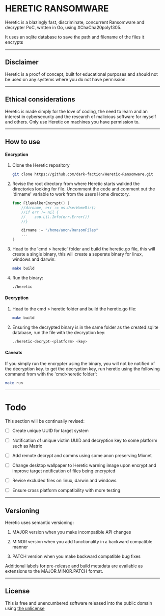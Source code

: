 # HERETIC RANSOMWARE

Heretic is a blazingly fast, discriminate, concurrent Ransomware and decrypter PoC, written in Go, using XChaCha20poly1305.

It uses an sqlite database to save the path and filename of the files it encrypts

---

## Disclaimer

Heretic is a proof of concept, built for educational purposes and should not be used on any systems where you do not have permission.

---

## Ethical considerations

Heretic is made simply for the love of coding, the need to learn and an interest in cybersecurity and the research of malicious software for myself and others. Only use Heretic on machines you have permission to.

---

## How to use

#### Encryption

1. Clone the Heretic repository
   
   ```bash
   git clone https://github.com/dark-faction/Heretic-Ransomware.git
   ```

2. Revise the root directory from where Heretic starts walkind the directories looking for file. Uncomment the code and comment out the 'dirname' variable to work from the users Home directory.
   
   ```go
   func FileWalkerEncrypt() {
       //dirname, err := os.UserHomeDir()
       //if err != nil {
       //    zap.L().Info(err.Error())
       //}
   
       dirname := "/home/anon/RansomFiles"
       ...
   }
   ```

3. Head to the 'cmd > heretic' folder and build the heretic.go file, this will create a single binary, this will create a seperate binary for linux, windows and darwin:
   
   ```bash
   make build
   ```

4. Run the binary:
   
   ```bash
   ./heretic
   ```

#### Decryption

1. Head to the cmd > heretic folder and build the heretic.go file:
   
   ```bash
   make build
   ```

2. Ensuring the decrypted binary is in the same folder as the created sqlite database, run the file with the decryption key:
   
   ```go
   ./heretic-decrypt-<platform> <key>
   ```

#### Caveats

If you simply run the encrypter using the binary, you will not be notified of the decryption key. to get the decryption key, run heretic using the following command from with the 'cmd>heretic folder':

```bash
make run
```

---

# Todo

This section will be continually revised:

- [ ] Create unique UUID for target system

- [ ] Notification of unique victim UUID and decryption key to some platform such as Matrix

- [ ] Add remote decrypt and comms using some anon preserving Mixnet

- [ ] Change desktop wallpaper to Heretic warning image upon encrypt and improve target notification of files being encrypted

- [ ] Revise excluded files on linux, darwin and windows

- [ ] Ensure cross platform compatibility with more testing

---

## Versioning

Heretic uses semantic versioning:

1. MAJOR version when you make incompatible API changes

2. MINOR version when you add functionality in a backward compatible
   manner

3. PATCH version when you make backward compatible bug fixes

Additional labels for pre-release and build metadata are available as extensions
to the MAJOR.MINOR.PATCH format.

---

## License

This is free and unencumbered software released into the public domain using [the unlicense](https://unlicense.org/)
